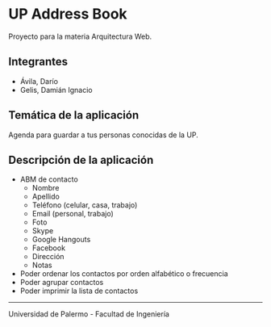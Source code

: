 # UP Address Book

Proyecto para la materia Arquitectura Web.

## Integrantes

- Ávila, Darío
- Gelis, Damián Ignacio

## Temática de la aplicación

Agenda para guardar a tus personas conocidas de la UP.

## Descripción de la aplicación

- ABM de contacto
  - Nombre
  - Apellido
  - Teléfono (celular, casa, trabajo)
  - Email (personal, trabajo)
  - Foto
  - Skype
  - Google Hangouts
  - Facebook
  - Dirección
  - Notas
- Poder ordenar los contactos por orden alfabético o frecuencia
- Poder agrupar contactos
- Poder imprimir la lista de contactos

---

Universidad de Palermo - Facultad de Ingeniería

